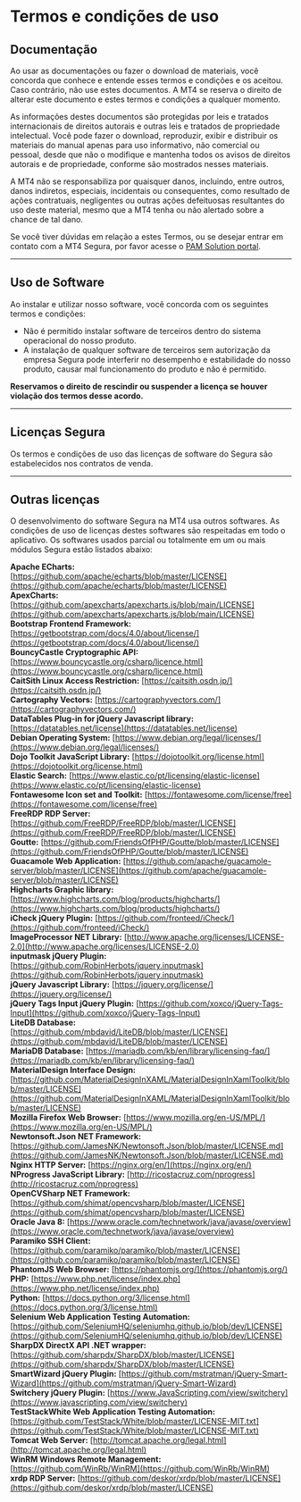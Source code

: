 # Termos e condições de uso

## **Documentação**

Ao usar as documentações ou fazer o download de materiais, você concorda que conhece e entende esses termos e condições e os aceitou. Caso contrário, não use estes documentos. A MT4 se reserva o direito de alterar este documento e estes termos e condições a qualquer momento.

As informações destes documentos são protegidas por leis e tratados internacionais de direitos autorais e outras leis e tratados de propriedade intelectual. Você pode fazer o download, reproduzir, exibir e distribuir os materiais do manual apenas para uso informativo, não comercial ou pessoal, desde que não o modifique e mantenha todos os avisos de direitos autorais e de propriedade, conforme são mostrados nesses materiais.

A MT4 não se responsabiliza por quaisquer danos, incluindo, entre outros, danos indiretos, especiais, incidentais ou consequentes, como resultado de ações contratuais, negligentes ou outras ações defeituosas resultantes do uso deste material, mesmo que a MT4 tenha ou não alertado sobre a chance de tal dano.

Se você tiver dúvidas em relação a estes Termos, ou se desejar entrar em contato com a MT4 Segura, por favor acesse o [PAM Solution portal](https://suporte.Segura.com.br/).

---

## **Uso de Software**

Ao instalar e utilizar nosso software, você concorda com os seguintes termos e condições:

* Não é permitido instalar software de terceiros dentro do sistema operacional do nosso produto.  
* A instalação de qualquer software de terceiros sem autorização da empresa Segura pode interferir no desempenho e estabilidade do nosso produto, causar mal funcionamento do produto e não é permitido.

**Reservamos o direito de rescindir ou suspender a licença se houver violação dos termos desse acordo.**

---

## **Licenças Segura**

Os termos e condições de uso das licenças de software do Segura são estabelecidos nos contratos de venda.

---

## **Outras licenças**

O desenvolvimento do software Segura na MT4 usa outros softwares. As condições de uso de licenças destes softwares são respeitadas em todo o aplicativo. Os softwares usados parcial ou totalmente em um ou mais módulos Segura estão listados abaixo:

**Apache ECharts:** [https://github.com/apache/echarts/blob/master/LICENSE](https://github.com/apache/echarts/blob/master/LICENSE)  
**ApexCharts:** [https://github.com/apexcharts/apexcharts.js/blob/main/LICENSE](https://github.com/apexcharts/apexcharts.js/blob/main/LICENSE)  
**Bootstrap Frontend Framework:** [https://getbootstrap.com/docs/4.0/about/license/](https://getbootstrap.com/docs/4.0/about/license/)  
**BouncyCastle Cryptographic API:** [https://www.bouncycastle.org/csharp/licence.html](https://www.bouncycastle.org/csharp/licence.html)  
**CaitSith Linux Access Restriction:** [https://caitsith.osdn.jp/](https://caitsith.osdn.jp/)  
**Cartography Vectors:** [https://cartographyvectors.com/](https://cartographyvectors.com/)  
**DataTables Plug-in for jQuery Javascript library:** [https://datatables.net/license](https://datatables.net/license)  
**Debian Operating System:** [https://www.debian.org/legal/licenses/](https://www.debian.org/legal/licenses/)  
**Dojo Toolkit JavaScript Library:** [https://dojotoolkit.org/license.html](https://dojotoolkit.org/license.html)  
**Elastic Search:** [https://www.elastic.co/pt/licensing/elastic-license](https://www.elastic.co/pt/licensing/elastic-license)  
**Fontawesome Icon set and Toolkit:** [https://fontawesome.com/license/free](https://fontawesome.com/license/free)  
**FreeRDP RDP Server:** [https://github.com/FreeRDP/FreeRDP/blob/master/LICENSE](https://github.com/FreeRDP/FreeRDP/blob/master/LICENSE)  
**Goutte:** [https://github.com/FriendsOfPHP/Goutte/blob/master/LICENSE](https://github.com/FriendsOfPHP/Goutte/blob/master/LICENSE)  
**Guacamole Web Application:** [https://github.com/apache/guacamole-server/blob/master/LICENSE](https://github.com/apache/guacamole-server/blob/master/LICENSE)  
**Highcharts Graphic library:** [https://www.highcharts.com/blog/products/highcharts/](https://www.highcharts.com/blog/products/highcharts/)  
**iCheck jQuery Plugin:** [https://github.com/fronteed/iCheck/](https://github.com/fronteed/iCheck/)  
**ImageProcessor NET Library:** [http://www.apache.org/licenses/LICENSE-2.0](http://www.apache.org/licenses/LICENSE-2.0)  
**inputmask jQuery Plugin:** [https://github.com/RobinHerbots/jquery.inputmask](https://github.com/RobinHerbots/jquery.inputmask)  
**jQuery Javascript Library:** [https://jquery.org/license/](https://jquery.org/license/)  
**jQuery Tags Input jQuery Plugin:** [https://github.com/xoxco/jQuery-Tags-Input](https://github.com/xoxco/jQuery-Tags-Input)  
**LiteDB Database:** [https://github.com/mbdavid/LiteDB/blob/master/LICENSE](https://github.com/mbdavid/LiteDB/blob/master/LICENSE)  
**MariaDB Database:** [https://mariadb.com/kb/en/library/licensing-faq/](https://mariadb.com/kb/en/library/licensing-faq/)  
**MaterialDesign Interface Design:** [https://github.com/MaterialDesignInXAML/MaterialDesignInXamlToolkit/blob/master/LICENSE](https://github.com/MaterialDesignInXAML/MaterialDesignInXamlToolkit/blob/master/LICENSE)  
**Mozilla Firefox Web Browser:** [https://www.mozilla.org/en-US/MPL/](https://www.mozilla.org/en-US/MPL/)  
**Newtonsoft.Json NET Framework:** [https://github.com/JamesNK/Newtonsoft.Json/blob/master/LICENSE.md](https://github.com/JamesNK/Newtonsoft.Json/blob/master/LICENSE.md)  
**Nginx HTTP Server:** [https://nginx.org/en/](https://nginx.org/en/)  
**NProgress JavaScript Library:** [http://ricostacruz.com/nprogress](http://ricostacruz.com/nprogress)  
**OpenCVSharp NET Framework:** [https://github.com/shimat/opencvsharp/blob/master/LICENSE](https://github.com/shimat/opencvsharp/blob/master/LICENSE)  
**Oracle Java 8:** [https://www.oracle.com/technetwork/java/javase/overview](https://www.oracle.com/technetwork/java/javase/overview)  
**Paramiko SSH Client:** [https://github.com/paramiko/paramiko/blob/master/LICENSE](https://github.com/paramiko/paramiko/blob/master/LICENSE)  
**PhantomJS Web Browser:** [https://phantomjs.org/](https://phantomjs.org/)  
**PHP:** [https://www.php.net/license/index.php](https://www.php.net/license/index.php)  
**Python:** [https://docs.python.org/3/license.html](https://docs.python.org/3/license.html)  
**Selenium Web Application Testing Automation:** [https://github.com/SeleniumHQ/seleniumhq.github.io/blob/dev/LICENSE](https://github.com/SeleniumHQ/seleniumhq.github.io/blob/dev/LICENSE)  
**SharpDX DirectX API .NET wrapper:** [https://github.com/sharpdx/SharpDX/blob/master/LICENSE](https://github.com/sharpdx/SharpDX/blob/master/LICENSE)  
**SmartWizard jQuery Plugin:** [https://github.com/mstratman/jQuery-Smart-Wizard](https://github.com/mstratman/jQuery-Smart-Wizard)  
**Switchery jQuery Plugin:** [https://www.JavaScripting.com/view/switchery](https://www.javascripting.com/view/switchery)  
**TestStackWhite Web Application Testing Automation:** [https://github.com/TestStack/White/blob/master/LICENSE-MIT.txt](https://github.com/TestStack/White/blob/master/LICENSE-MIT.txt)  
**Tomcat Web Server:** [http://tomcat.apache.org/legal.html](http://tomcat.apache.org/legal.html)  
**WinRM Windows Remote Management:** [https://github.com/WinRb/WinRM](https://github.com/WinRb/WinRM)  
**xrdp RDP Server:** [https://github.com/deskor/xrdp/blob/master/LICENSE](https://github.com/deskor/xrdp/blob/master/LICENSE)

